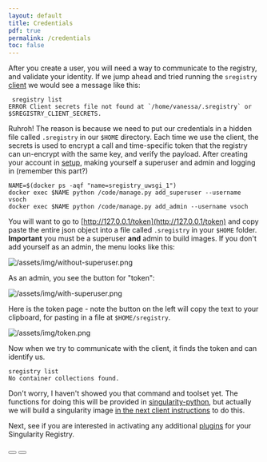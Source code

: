 ```yaml
---
layout: default
title: Credentials
pdf: true
permalink: /credentials
toc: false
---
```


After you create a user, you will need a way to communicate to the registry, and validate your identity. If we jump ahead and tried running the `sregistry` [client](/sregistry/client) we would see a message like this:

```
 sregistry list
ERROR Client secrets file not found at `/home/vanessa/.sregistry` or $SREGISTRY_CLIENT_SECRETS.
```

Ruhroh! The reason is because we need to put our credentials in a hidden file called `.sregistry` in our `$HOME` directory. Each time we use the client, the secrets is used to encrypt a call and time-specific token that the registry can un-encrypt with the same key, and verify the payload. After creating your account in [setup](/sregistry/setup), making yourself a superuser and admin and logging in (remember this part?)


```
NAME=$(docker ps -aqf "name=sregistry_uwsgi_1")
docker exec $NAME python /code/manage.py add_superuser --username vsoch
docker exec $NAME python /code/manage.py add_admin --username vsoch
```

You will want to go to [http://127.0.0.1/token](http://127.0.0.1/token) and copy paste the entire json object into a file called `.sregistry` in your `$HOME` folder. **Important** you must be a superuser **and** admin to build images. If you don't add yourself as an admin, the menu looks like this:

![/assets/img/without-superuser.png](/assets/img/without-superuser.png)

As an admin, you see the button for "token":

![/assets/img/with-superuser.png](/assets/img/with-superuser.png)


Here is the token page - note the button on the left will copy the text to your clipboard, for pasting in a file at `$HOME/sregistry`.

![/assets/img/token.png](/assets/img/token.png)

Now when we try to communicate with the client, it finds the token and can identify us. 

```
sregistry list
No container collections found.
```

Don't worry, I haven't showed you that command and toolset yet. The functions for doing this will be provided in [singularity-python](https://www.github.com/singularityware/singularity-python), but actually we will build a singularity image [in the next client instructions](/sregistry/client) to do this.

Next, see if you are interested in activating any additional [plugins](/sregistry/plugins) for your Singularity Registry.

<div>
    <a href="/sregistry/setup"><button class="previous-button btn btn-primary"><i class="fa fa-chevron-left"></i> </button></a>
    <a href="/sregistry/plugins"><button class="next-button btn btn-primary"><i class="fa fa-chevron-right"></i> </button></a>
</div><br>
